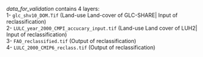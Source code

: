 
*data_for_validation* contains 4 layers: <br />
1- ``glc_shv10_DOM.Tif`` (Land-use Land-cover of GLC-SHARE| Input of reclassification) <br />
2- ``LULC_year_2000_CMPI_accucary_input.tif`` (Land-use Land cover of LUH2| Input of reclassification)<br />
3- ``FAO_reclassified.tif``  (Output of reclassification) <br />
4- ``LULC_2000_CMIP6_reclass.tif`` (Output of reclassification) <br />

 
